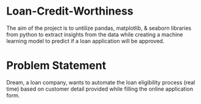 # Loan-Credit-Worthiness
The aim of the project is to untilize pandas, matplotlib, & seaborn libraries from python to extract insights from the data while creating a machine learning model to predict if a loan application will be approved.

# Problem Statement 
Dream, a loan company,  wants to automate the loan eligibility process (real time) based on customer detail provided while filling the online application form.
